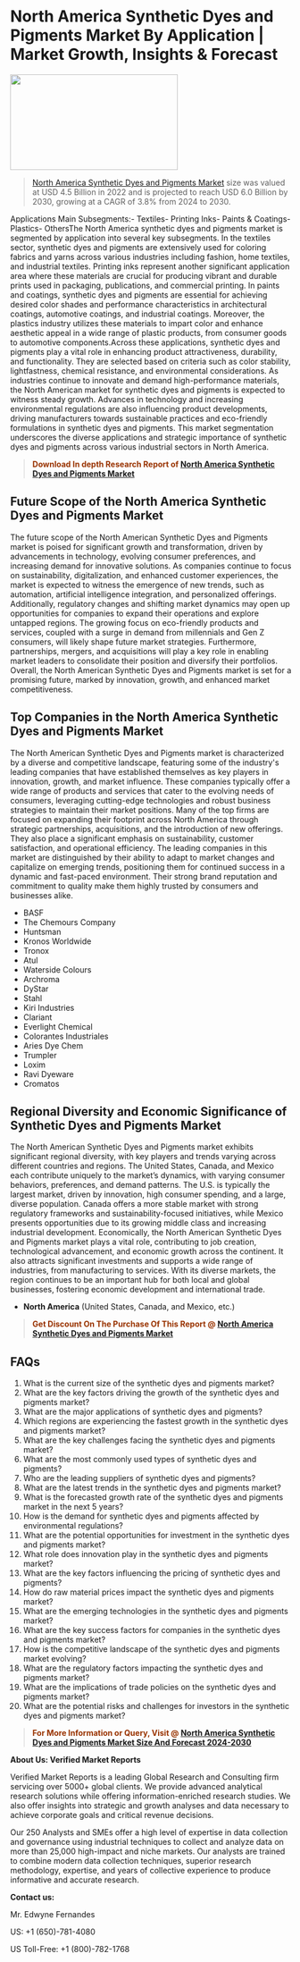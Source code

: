 <p><h1>North America Synthetic Dyes and Pigments Market By Application | Market Growth, Insights & Forecast</h1><p><img class="aligncenter size-medium wp-image-105565" src="https://ffe5etoiles.com/wp-content/uploads/2025/01/MST7-300x171.png" alt="" width="300" height="171" /></p><blockquote><p><a href="https://www.verifiedmarketreports.com/download-sample/?rid=267486&utm_source=Github-NA&utm_medium=364" target="_blank">North America Synthetic Dyes and Pigments Market</a> size was valued at USD 4.5 Billion in 2022 and is projected to reach USD 6.0 Billion by 2030, growing at a CAGR of 3.8% from 2024 to 2030.</p></blockquote>Applications Main Subsegments:- Textiles- Printing Inks- Paints & Coatings- Plastics- OthersThe North America synthetic dyes and pigments market is segmented by application into several key subsegments. In the textiles sector, synthetic dyes and pigments are extensively used for coloring fabrics and yarns across various industries including fashion, home textiles, and industrial textiles. Printing inks represent another significant application area where these materials are crucial for producing vibrant and durable prints used in packaging, publications, and commercial printing. In paints and coatings, synthetic dyes and pigments are essential for achieving desired color shades and performance characteristics in architectural coatings, automotive coatings, and industrial coatings. Moreover, the plastics industry utilizes these materials to impart color and enhance aesthetic appeal in a wide range of plastic products, from consumer goods to automotive components.Across these applications, synthetic dyes and pigments play a vital role in enhancing product attractiveness, durability, and functionality. They are selected based on criteria such as color stability, lightfastness, chemical resistance, and environmental considerations. As industries continue to innovate and demand high-performance materials, the North American market for synthetic dyes and pigments is expected to witness steady growth. Advances in technology and increasing environmental regulations are also influencing product developments, driving manufacturers towards sustainable practices and eco-friendly formulations in synthetic dyes and pigments. This market segmentation underscores the diverse applications and strategic importance of synthetic dyes and pigments across various industrial sectors in North America.</p><blockquote><p><span style="color: #993300;"><strong>Download In depth Research Report of <a href="https://www.verifiedmarketreports.com/download-sample/?rid=267486&utm_source=Github-NA&utm_medium=364">North America Synthetic Dyes and Pigments Market</a></strong></span></p></blockquote><h2>Future Scope of the North America Synthetic Dyes and Pigments Market</h2><p>The future scope of the North American Synthetic Dyes and Pigments market is poised for significant growth and transformation, driven by advancements in technology, evolving consumer preferences, and increasing demand for innovative solutions. As companies continue to focus on sustainability, digitalization, and enhanced customer experiences, the market is expected to witness the emergence of new trends, such as automation, artificial intelligence integration, and personalized offerings. Additionally, regulatory changes and shifting market dynamics may open up opportunities for companies to expand their operations and explore untapped regions. The growing focus on eco-friendly products and services, coupled with a surge in demand from millennials and Gen Z consumers, will likely shape future market strategies. Furthermore, partnerships, mergers, and acquisitions will play a key role in enabling market leaders to consolidate their position and diversify their portfolios. Overall, the North American Synthetic Dyes and Pigments market is set for a promising future, marked by innovation, growth, and enhanced market competitiveness.</p><h2>Top Companies in the North America Synthetic Dyes and Pigments Market</h2><p>The North American Synthetic Dyes and Pigments market is characterized by a diverse and competitive landscape, featuring some of the industry's leading companies that have established themselves as key players in innovation, growth, and market influence. These companies typically offer a wide range of products and services that cater to the evolving needs of consumers, leveraging cutting-edge technologies and robust business strategies to maintain their market positions. Many of the top firms are focused on expanding their footprint across North America through strategic partnerships, acquisitions, and the introduction of new offerings. They also place a significant emphasis on sustainability, customer satisfaction, and operational efficiency. The leading companies in this market are distinguished by their ability to adapt to market changes and capitalize on emerging trends, positioning them for continued success in a dynamic and fast-paced environment. Their strong brand reputation and commitment to quality make them highly trusted by consumers and businesses alike.</p><p><ul><li>BASF </li><li> The Chemours Company </li><li> Huntsman </li><li> Kronos Worldwide </li><li> Tronox </li><li> Atul </li><li> Waterside Colours </li><li> Archroma </li><li> DyStar </li><li> Stahl </li><li> Kiri Industries </li><li> Clariant </li><li> Everlight Chemical </li><li> Colorantes Industriales </li><li> Aries Dye Chem </li><li> Trumpler </li><li> Loxim </li><li> Ravi Dyeware </li><li> Cromatos</li></ul></p><h2>Regional Diversity and Economic Significance of Synthetic Dyes and Pigments Market</h2><p>The North American Synthetic Dyes and Pigments market exhibits significant regional diversity, with key players and trends varying across different countries and regions. The United States, Canada, and Mexico each contribute uniquely to the market’s dynamics, with varying consumer behaviors, preferences, and demand patterns. The U.S. is typically the largest market, driven by innovation, high consumer spending, and a large, diverse population. Canada offers a more stable market with strong regulatory frameworks and sustainability-focused initiatives, while Mexico presents opportunities due to its growing middle class and increasing industrial development. Economically, the North American Synthetic Dyes and Pigments market plays a vital role, contributing to job creation, technological advancement, and economic growth across the continent. It also attracts significant investments and supports a wide range of industries, from manufacturing to services. With its diverse markets, the region continues to be an important hub for both local and global businesses, fostering economic development and international trade.</p><ul> <li><strong>North America</strong> (United States, Canada, and Mexico, etc.)</li></ul><blockquote><p><span style="color: #993300;"><strong>Get Discount On The Purchase Of This Report @ <a href="https://www.verifiedmarketreports.com/ask-for-discount/?rid=267486&utm_source=Github-NA&utm_medium=364">North America Synthetic Dyes and Pigments Market</a></strong></span></p></blockquote><h2>FAQs</h2><p><ol> <li>What is the current size of the synthetic dyes and pigments market?</div><div></li> <li>What are the key factors driving the growth of the synthetic dyes and pigments market?</div><div></li> <li>What are the major applications of synthetic dyes and pigments?</div><div></li> <li>Which regions are experiencing the fastest growth in the synthetic dyes and pigments market?</div><div></li> <li>What are the key challenges facing the synthetic dyes and pigments market?</div><div></li> <li>What are the most commonly used types of synthetic dyes and pigments?</div><div></li> <li>Who are the leading suppliers of synthetic dyes and pigments?</div><div></li> <li>What are the latest trends in the synthetic dyes and pigments market?</div><div></li> <li>What is the forecasted growth rate of the synthetic dyes and pigments market in the next 5 years?</div><div></li> <li>How is the demand for synthetic dyes and pigments affected by environmental regulations?</div><div></li> <li>What are the potential opportunities for investment in the synthetic dyes and pigments market?</div><div></li> <li>What role does innovation play in the synthetic dyes and pigments market?</div><div></li> <li>What are the key factors influencing the pricing of synthetic dyes and pigments?</div><div></li> <li>How do raw material prices impact the synthetic dyes and pigments market?</div><div></li> <li>What are the emerging technologies in the synthetic dyes and pigments market?</div><div></li> <li>What are the key success factors for companies in the synthetic dyes and pigments market?</div><div></li> <li>How is the competitive landscape of the synthetic dyes and pigments market evolving?</div><div></li> <li>What are the regulatory factors impacting the synthetic dyes and pigments market?</div><div></li> <li>What are the implications of trade policies on the synthetic dyes and pigments market?</div><div></li> <li>What are the potential risks and challenges for investors in the synthetic dyes and pigments market?</div><div></li></ol></p><blockquote><p><span style="color: #993300;"><strong>For More Information or Query, Visit @ <a href="https://www.verifiedmarketreports.com/product/synthetic-dyes-and-pigments-market/">North America Synthetic Dyes and Pigments Market Size And Forecast 2024-2030</a></strong></span></p></blockquote><p><strong>About Us: Verified Market Reports</strong></p><p>Verified Market Reports is a leading Global Research and Consulting firm servicing over 5000+ global clients. We provide advanced analytical research solutions while offering information-enriched research studies. We also offer insights into strategic and growth analyses and data necessary to achieve corporate goals and critical revenue decisions.</p><p>Our 250 Analysts and SMEs offer a high level of expertise in data collection and governance using industrial techniques to collect and analyze data on more than 25,000 high-impact and niche markets. Our analysts are trained to combine modern data collection techniques, superior research methodology, expertise, and years of collective experience to produce informative and accurate research.</p><p><strong>Contact us:</strong></p><p>Mr. Edwyne Fernandes</p><p>US: +1 (650)-781-4080</p><p>US Toll-Free: +1 (800)-782-1768</p>
